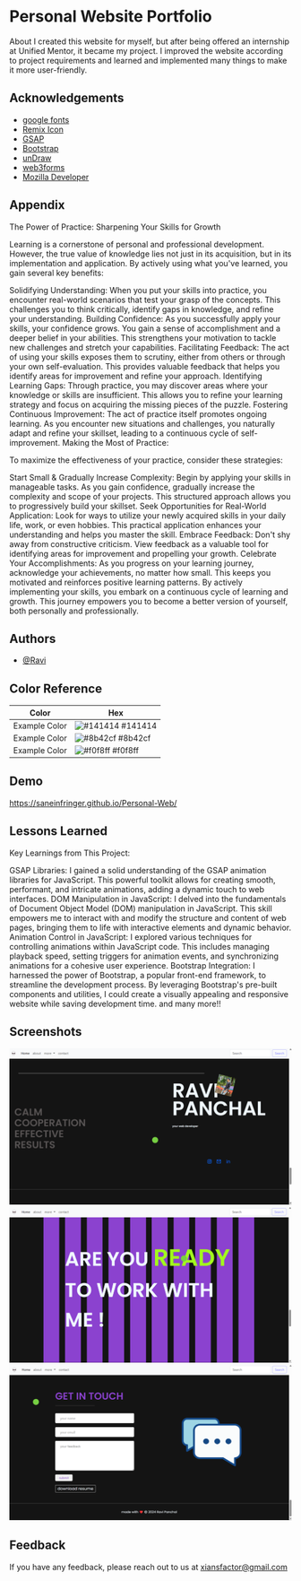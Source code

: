 
# Personal Website Portfolio

About I created this website for myself, but after being offered an internship at Unified Mentor, it became my project. I improved the website according to project requirements and learned and implemented many things to make it more user-friendly.

## Acknowledgements

 - [google fonts](https://fonts.google.com/)
 - [Remix Icon](https://remixicon.com/)
 - [GSAP](https://gsap.com/)
 - [Bootstrap](https://getbootstrap.com/)
 - [unDraw](https://undraw.co/illustrations)
 - [web3forms](https://web3forms.com/)
 - [Mozilla Developer](https://developer.mozilla.org/en-US/docs/Web/SVG/Tutorial/Paths)


## Appendix

The Power of Practice: Sharpening Your Skills for Growth

Learning is a cornerstone of personal and professional development. However, the true value of knowledge lies not just in its acquisition, but in its implementation and application. By actively using what you've learned, you gain several key benefits:

Solidifying Understanding: When you put your skills into practice, you encounter real-world scenarios that test your grasp of the concepts. This challenges you to think critically, identify gaps in knowledge, and refine your understanding.
Building Confidence: As you successfully apply your skills, your confidence grows. You gain a sense of accomplishment and a deeper belief in your abilities. This strengthens your motivation to tackle new challenges and stretch your capabilities.
Facilitating Feedback: The act of using your skills exposes them to scrutiny, either from others or through your own self-evaluation. This provides valuable feedback that helps you identify areas for improvement and refine your approach.
Identifying Learning Gaps: Through practice, you may discover areas where your knowledge or skills are insufficient. This allows you to refine your learning strategy and focus on acquiring the missing pieces of the puzzle.
Fostering Continuous Improvement: The act of practice itself promotes ongoing learning. As you encounter new situations and challenges, you naturally adapt and refine your skillset, leading to a continuous cycle of self-improvement.
Making the Most of Practice:

To maximize the effectiveness of your practice, consider these strategies:

Start Small & Gradually Increase Complexity: Begin by applying your skills in manageable tasks. As you gain confidence, gradually increase the complexity and scope of your projects. This structured approach allows you to progressively build your skillset.
Seek Opportunities for Real-World Application: Look for ways to utilize your newly acquired skills in your daily life, work, or even hobbies. This practical application enhances your understanding and helps you master the skill.
Embrace Feedback: Don't shy away from constructive criticism. View feedback as a valuable tool for identifying areas for improvement and propelling your growth.
Celebrate Your Accomplishments: As you progress on your learning journey, acknowledge your achievements, no matter how small. This keeps you motivated and reinforces positive learning patterns.
By actively implementing your skills, you embark on a continuous cycle of learning and growth. This journey empowers you to become a better version of yourself, both personally and professionally.


## Authors

- [@Ravi](https://github.com/saneinfringer)

## Color Reference

| Color             | Hex                                                                |
| ----------------- | ------------------------------------------------------------------ |
| Example Color | ![#141414](https://via.placeholder.com/10/0a192f?text=+) #141414 |
| Example Color | ![#8b42cf](https://via.placeholder.com/10/f8f8f8?text=+) #8b42cf |
| Example Color | ![#f0f8ff](https://via.placeholder.com/10/00b48a?text=+) #f0f8ff |

## Demo

https://saneinfringer.github.io/Personal-Web/


## Lessons Learned

Key Learnings from This Project:

GSAP Libraries: I gained a solid understanding of the GSAP animation libraries for JavaScript. This powerful toolkit allows for creating smooth, performant, and intricate animations, adding a dynamic touch to web interfaces.
DOM Manipulation in JavaScript: I delved into the fundamentals of Document Object Model (DOM) manipulation in JavaScript. This skill empowers me to interact with and modify the structure and content of web pages, bringing them to life with interactive elements and dynamic behavior.
Animation Control in JavaScript: I explored various techniques for controlling animations within JavaScript code. This includes managing playback speed, setting triggers for animation events, and synchronizing animations for a cohesive user experience.
Bootstrap Integration: I harnessed the power of Bootstrap, a popular front-end framework, to streamline the development process. By leveraging Bootstrap's pre-built components and utilities, I could create a visually appealing and responsive website while saving development time.
and many more!!


## Screenshots

![App Screenshot](screenshots/Screenshot%20(1).png)
![App Screenshot](screenshots/Screenshot%20(2).png)
![App Screenshot](screenshots/Screenshot%20(3).png)


## Feedback

If you have any feedback, please reach out to us at xiansfactor@gmail.com

